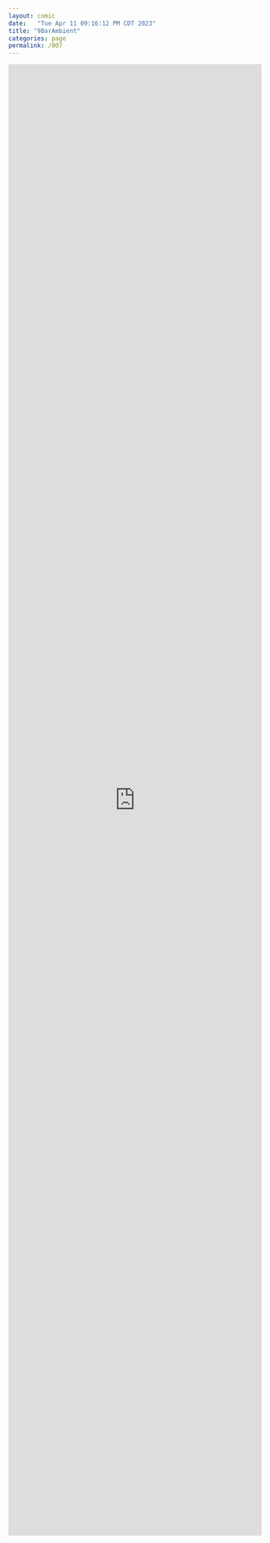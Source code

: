 ```yaml
---
layout: comic
date:   "Tue Apr 11 09:16:12 PM CDT 2023"
title: "9BarAmbient"
categories: page
permalink: /007
---
```

<center><iframe title="Ultra Reverb: 9 Bar Ambiance" width="100%" height="75%" src="https://video.ploud.jp/videos/embed/9302eeab-46b0-4a86-b283-9e7a75c827a4" frameborder="0" allowfullscreen="" sandbox="allow-same-origin allow-scripts allow-popups"></iframe></center>
